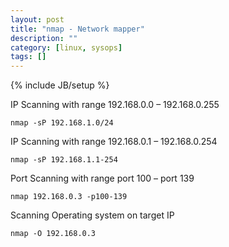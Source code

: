 ```yaml
---
layout: post
title: "nmap - Network mapper"
description: ""
category: [linux, sysops]
tags: []
---
```

{% include JB/setup %}


IP Scanning with range 192.168.0.0 – 192.168.0.255

    nmap -sP 192.168.1.0/24

IP Scanning with range 192.168.0.1 – 192.168.0.254

    nmap -sP 192.168.1.1-254

Port Scanning with range port 100 – port 139

    nmap 192.168.0.3 -p100-139 

Scanning Operating system on target IP

    nmap -O 192.168.0.3
